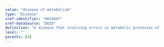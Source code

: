```yaml
---
value: "disease of metabolism"
type: "Disease"
xref-identifier: "0014667"
xref-dataSource: "DOID"
definition: "A disease that involving errors in metabolic processes of building or degradation of molecules."
level: ""
parents: [4]
---
```

